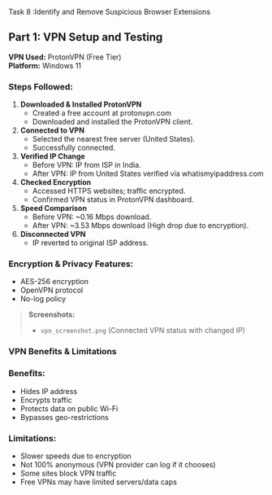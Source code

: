 Task 8 :Identify and Remove Suspicious Browser Extensions

## Part 1: VPN Setup and Testing

**VPN Used:** ProtonVPN (Free Tier)  
**Platform:** Windows 11

### Steps Followed:
1. **Downloaded & Installed ProtonVPN**
   - Created a free account at protonvpn.com
   - Downloaded and installed the ProtonVPN client.
2. **Connected to VPN**
   - Selected the nearest free server (United States).
   - Successfully connected.
3. **Verified IP Change**
   - Before VPN: IP from ISP in India.
   - After VPN: IP from United States verified via whatismyipaddress.com
4. **Checked Encryption**
   - Accessed HTTPS websites; traffic encrypted.
   - Confirmed VPN status in ProtonVPN dashboard.
5. **Speed Comparison**
   - Before VPN: ~0.16 Mbps download.
   - After VPN: ~3.53 Mbps download (High drop due to encryption).
6. **Disconnected VPN**
   - IP reverted to original ISP address.

### Encryption & Privacy Features:
- AES-256 encryption
- OpenVPN protocol
- No-log policy

> **Screenshots:**  
> - `vpn_screenshot.png` (Connected VPN status with changed IP)

### VPN Benefits & Limitations

### Benefits:
- Hides IP address
- Encrypts traffic
- Protects data on public Wi-Fi
- Bypasses geo-restrictions

### Limitations:
- Slower speeds due to encryption
- Not 100% anonymous (VPN provider can log if it chooses)
- Some sites block VPN traffic
- Free VPNs may have limited servers/data caps
